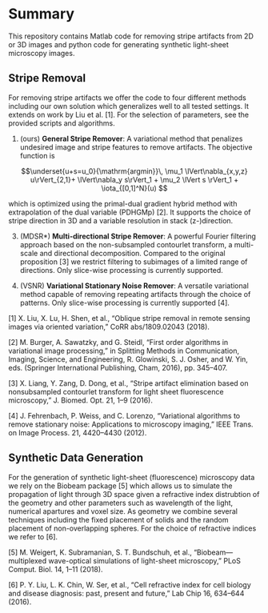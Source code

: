 # Summary
This repository contains Matlab code for removing stripe artifacts from 2D or 3D images and python code for generating synthetic light-sheet microscopy images. 

## Stripe Removal
For removing stripe artifacts we offer the code to four different methods including our own solution which generalizes well to all tested settings. It extends on work by Liu et al. [1]. For the selection of parameters, see the provided scripts and algorithms. 

1. (ours) **General Stripe Remover**: A variational method that penalizes undesired image and stripe features to remove artifacts. The objective function is
   
  $$\underset{u+s=u_0}{\mathrm{argmin}}\, \mu_1 \lVert\nabla_{x,y,z} u\rVert_{2,1}+ \lVert\nabla_y s\rVert_1 + \mu_2 \lVert s \rVert_1 + \iota_{[0,1]^N}(u) $$
  
  which is optimized using the primal-dual gradient hybrid method with extrapolation of the dual variable (PDHGMp) [2]. It supports the choice of stripe direction in 3D and a variable resolution in stack (z-)direction.  

3. (MDSR*) **Multi-directional Stripe Remover**: A powerful Fourier filtering approach based on the non-subsampled contourlet transform, a multi-scale and directional decomposition. Compared to the original proposition [3] we restrict filtering to subimages of a limited range of directions. Only slice-wise processing is currently supported.

4. (VSNR) **Variational Stationary Noise Remover**: A versatile variational method capable of removing repeating artifacts through the choice of patterns. Only slice-wise processing is currently supported [4].



[1] X. Liu, X. Lu, H. Shen, et al., “Oblique stripe removal in remote sensing images via oriented variation,” CoRR abs/1809.02043 (2018).

[2] M. Burger, A. Sawatzky, and G. Steidl, “First order algorithms in variational image processing,” in Splitting Methods in Communication, Imaging, Science, and Engineering, R. Glowinski, S. J. Osher, and W. Yin, eds. (Springer International Publishing, Cham, 2016), pp. 345–407.

[3] X. Liang, Y. Zang, D. Dong, et al., “Stripe artifact elimination based on nonsubsampled contourlet transform for light sheet fluorescence microscopy,” J. Biomed. Opt. 21, 1–9 (2016).

[4] J. Fehrenbach, P. Weiss, and C. Lorenzo, “Variational algorithms to remove stationary noise: Applications to microscopy imaging,” IEEE Trans. on Image Process. 21, 4420–4430 (2012).

## Synthetic Data Generation
For the generation of synthetic light-sheet (fluorescence) microscopy data we rely on the Biobeam package [5] which allows us to simulate the propagation of light through 3D space given a refractive index distrubtion of the geometry and other parameters such as wavelength of the light, numerical apartures and voxel size. As geometry we combine several techniques including the fixed placement of solids and the random placement of non-overlapping spheres. For the choice of refractive indices we refer to [6]. 

[5] M. Weigert, K. Subramanian, S. T. Bundschuh, et al., “Biobeam—multiplexed wave-optical
simulations of light-sheet microscopy,” PLoS Comput. Biol. 14, 1–11 (2018).

[6] P. Y. Liu, L. K. Chin, W. Ser, et al., “Cell refractive index for cell biology and disease diagnosis:
past, present and future,” Lab Chip 16, 634–644 (2016).
